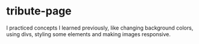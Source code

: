 # tribute-page

I practiced concepts I learned previously, like changing background colors, using divs, styling some elements and making images responsive.
